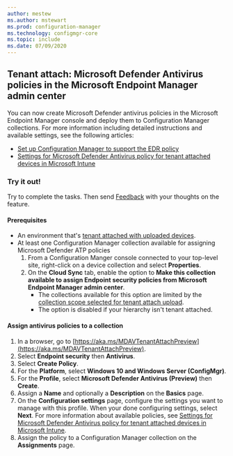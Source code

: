 ```yaml
---
author: mestew
ms.author: mstewart
ms.prod: configuration-manager
ms.technology: configmgr-core
ms.topic: include
ms.date: 07/09/2020
---
```

## <a name="bkmk_atp"></a> Tenant attach: Microsoft Defender Antivirus policies in the Microsoft Endpoint Manager admin center
<!--4812909-->
You can now create Microsoft Defender antivirus policies in the Microsoft Endpoint Manager console and deploy them to Configuration Manager collections. For more information including detailed instructions and available settings, see the following articles:
- [Set up Configuration Manager to support the EDR policy](../../../../../../intune/protect/tenant-attach-intune.md)
- [Settings for Microsoft Defender Antivirus policy for tenant attached devices in Microsoft Intune](../../../../../../intune/protect/antivirus-microsoft-defender-settings-windows-tenant-attach.md)


### Try it out!

Try to complete the tasks. Then send [Feedback](../../technical-preview-2003.md#bkmk_feedback) with your thoughts on the feature. 

#### Prerequisites

- An environment that's [tenant attached with uploaded devices](../../../../../tenant-attach/device-sync-actions.md).
- At least one Configuration Manager collection available for assigning Microsoft Defender ATP policies
   1. From a Configuration Manger console connected to your top-level site, right-click on a device collection and select **Properties**.
   1. On the **Cloud Sync** tab, enable the option to **Make this collection available to assign Endpoint security policies from Microsoft Endpoint Manager admin center**. <!--7594224-->
      - The collections available for this option are limited by the [collection scope selected for tenant attach upload](../../../../../tenant-attach/device-sync-actions.md#bkmk_upload). <!--7423168-->
      - The option is disabled if your hierarchy isn't tenant attached.

#### Assign antivirus policies to a collection

1. In a browser, go to [https://aka.ms/MDAVTenantAttachPreview](https://aka.ms/MDAVTenantAttachPreview).
1. Select **Endpoint security** then **Antivirus**.
1. Select **Create Policy**.
1. For the **Platform**, select **Windows 10 and Windows Server (ConfigMgr)**.
1. For the **Profile**, select **Microsoft Defender Antivirus (Preview)** then **Create**.
1. Assign a **Name** and optionally a **Description** on the **Basics** page.
1. On the **Configuration settings** page, configure the settings you want to manage with this profile. When your done configuring settings, select **Next**. For more information about available policies, see [Settings for Microsoft Defender Antivirus policy for tenant attached devices in Microsoft Intune](../../../../../../intune/protect/antivirus-microsoft-defender-settings-windows-tenant-attach.md).
1. Assign the policy to a Configuration Manager collection on the **Assignments** page.

